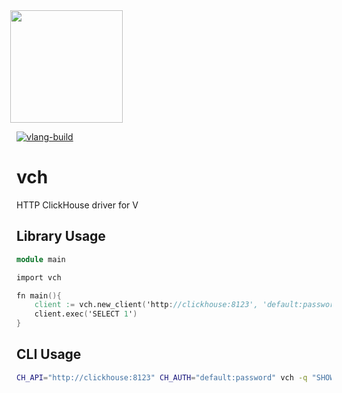 <img src='https://user-images.githubusercontent.com/1423657/147935343-598c7dfd-1412-4bad-9ac6-636994810443.png' style="margin-left:-10px" width=180>

[![vlang-build](https://github.com/lmangani/vch/actions/workflows/v.yml/badge.svg)](https://github.com/lmangani/vch/actions/workflows/v.yml)

# vch

HTTP ClickHouse driver for V

## Library Usage
```v
module main

import vch

fn main(){
    client := vch.new_client('http://clickhouse:8123', 'default:password')
    client.exec('SELECT 1')
}

```

## CLI Usage
```bash
CH_API="http://clickhouse:8123" CH_AUTH="default:password" vch -q "SHOW DATABASES" -f JSONEachRow
```

